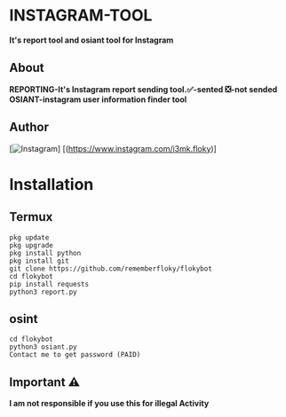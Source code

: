 # INSTAGRAM-TOOL
**It's report tool and osiant tool for Instagram**
## About
**REPORTING-It's Instagram report sending tool.✅-sented ❎-not sended
OSIANT-instagram user information finder tool**

## Author
[![Instagram](https://i.postimg.cc/CK8sWt22/photo-2024-02-14-02-27-25.jpg)]
[(https://www.instagram.com/i3mk.floky)]

# Installation
## Termux
```
pkg update 
pkg upgrade 
pkg install python
pkg install git
git clone https://github.com/rememberfloky/flokybot
cd flokybot
pip install requests
python3 report.py
```

## osint
```
cd flokybot
python3 osiant.py
Contact me to get password (PAID)
```
## Important ⚠️
**I am not responsible if you use this for illegal Activity**
